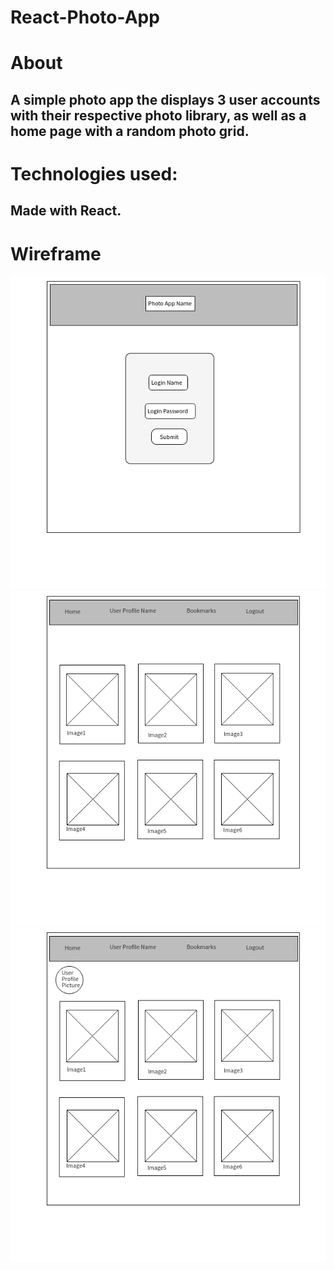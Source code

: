 # React-Photo-App

# About
## A simple photo app the displays 3 user accounts with their respective photo library, as well as a home page with a random photo grid.

# Technologies used:
## Made with React. 


# Wireframe
![Page1](https://github.com/devrlora/React-Photo-App/blob/master/react-photoapp/Wireframe/PhotoApp-Page1-Login.png "Page1")
![Page2](https://github.com/devrlora/React-Photo-App/blob/master/react-photoapp/Wireframe/PhotoApp-Page2-Home.png "Page2")
![Page3](https://github.com/devrlora/React-Photo-App/blob/master/react-photoapp/Wireframe/PhotoApp-Page3-UserProfile.png "Page3")